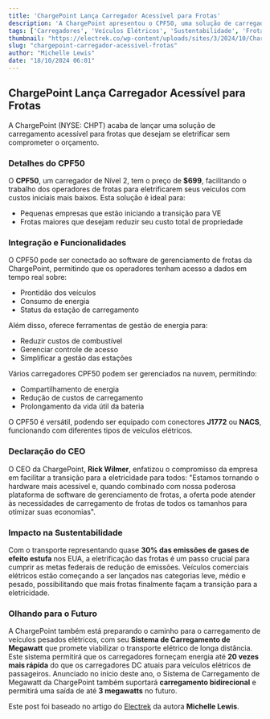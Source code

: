 ```yaml
---
title: 'ChargePoint Lança Carregador Acessível para Frotas'
description: 'A ChargePoint apresentou o CPF50, uma solução de carregador de VE acessível para frotas.'
tags: ['Carregadores', 'Veículos Elétricos', 'Sustentabilidade', 'Frotas', 'ChargePoint']
thumbnail: "https://electrek.co/wp-content/uploads/sites/3/2024/10/ChargePoint-affordable-fleet-charger.jpg?quality=82&strip=all&w=1500"
slug: "chargepoint-carregador-acessivel-frotas"
author: "Michelle Lewis"
date: "18/10/2024 06:01"
---
```


## ChargePoint Lança Carregador Acessível para Frotas

A ChargePoint (NYSE: CHPT) acaba de lançar uma solução de carregamento acessível para frotas que desejam se eletrificar sem comprometer o orçamento.

### Detalhes do CPF50

O **CPF50**, um carregador de Nível 2, tem o preço de **$699**, facilitando o trabalho dos operadores de frotas para eletrificarem seus veículos com custos iniciais mais baixos. Esta solução é ideal para:

- Pequenas empresas que estão iniciando a transição para VE
- Frotas maiores que desejam reduzir seu custo total de propriedade

### Integração e Funcionalidades

O CPF50 pode ser conectado ao software de gerenciamento de frotas da ChargePoint, permitindo que os operadores tenham acesso a dados em tempo real sobre:
- Prontidão dos veículos
- Consumo de energia
- Status da estação de carregamento  

Além disso, oferece ferramentas de gestão de energia para:
- Reduzir custos de combustível
- Gerenciar controle de acesso
- Simplificar a gestão das estações

Vários carregadores CPF50 podem ser gerenciados na nuvem, permitindo:
- Compartilhamento de energia
- Redução de custos de carregamento
- Prolongamento da vida útil da bateria

O CPF50 é versátil, podendo ser equipado com conectores **J1772** ou **NACS**, funcionando com diferentes tipos de veículos elétricos.

### Declaração do CEO

O CEO da ChargePoint, **Rick Wilmer**, enfatizou o compromisso da empresa em facilitar a transição para a eletricidade para todos: "Estamos tornando o hardware mais acessível e, quando combinado com nossa poderosa plataforma de software de gerenciamento de frotas, a oferta pode atender às necessidades de carregamento de frotas de todos os tamanhos para otimizar suas economias".

### Impacto na Sustentabilidade

Com o transporte representando quase **30% das emissões de gases de efeito estufa** nos EUA, a eletrificação das frotas é um passo crucial para cumprir as metas federais de redução de emissões. Veículos comerciais elétricos estão começando a ser lançados nas categorias leve, médio e pesado, possibilitando que mais frotas finalmente façam a transição para a eletricidade.

### Olhando para o Futuro

A ChargePoint também está preparando o caminho para o carregamento de veículos pesados elétricos, com seu **Sistema de Carregamento de Megawatt** que promete viabilizar o transporte elétrico de longa distância. Este sistema permitirá que os carregadores forneçam energia até **20 vezes mais rápida** do que os carregadores DC atuais para veículos elétricos de passageiros. Anunciado no início deste ano, o Sistema de Carregamento de Megawatt da ChargePoint também suportará **carregamento bidirecional** e permitirá uma saída de até **3 megawatts** no futuro.

Este post foi baseado no artigo do [Electrek](https://electrek.co/2024/10/17/chargepoint-launches-an-affordable-ev-charger-for-fleets/) da autora **Michelle Lewis**.